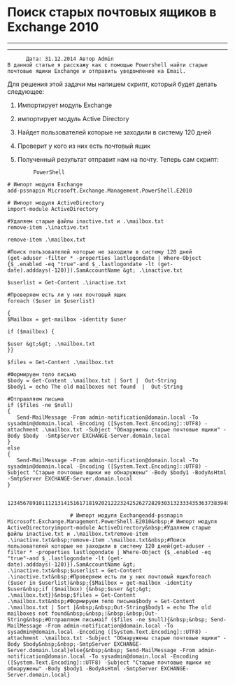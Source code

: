 #                 	Поиск старых почтовых ящиков в Exchange 2010                	  
***            ***

			
            
		

    




	
    	  Дата: 31.12.2014 Автор Admin  
	В данной статье я расскажу как с помощью Powershell найти старые почтовые ящики Exchange и отправить уведомление на Email.
Для решения этой задачи мы напишем скрипт, который будет делать следующее:
1) Импортирует модуль Exchange
2) импортирует модуль Active Directory
3) Найдет пользователей которые не заходили в систему 120 дней
4) Проверит у кого из них есть почтовый ящик
5) Полученный результат отправит нам на почту.
Теперь сам скрипт:

		
		
			
			PowerShell
			
```
# Импорт модуля Exchange
add-pssnapin Microsoft.Exchange.Management.PowerShell.E2010

# Импорт модуля ActiveDirectory
import-module ActiveDirectory

#Удаляем старые файлы inactive.txt и .\mailbox.txt
remove-item .\inactive.txt

remove-item .\mailbox.txt

#Поиск пользователей которые не заходили в систему 120 дней
(get-aduser -filter * -properties lastlogondate | Where-Object {$_.enabled -eq "true"-and $_.lastlogondate -lt (get-date).adddays(-120)}).SamAccountName &gt; .\inactive.txt

$userlist = Get-Content .\inactive.txt

#Проверяем есть ли у них почтовый ящик
foreach ($user in $userlist)

{
$Mailbox = get-mailbox -identity $user

if ($mailbox) {

$user &gt;&gt; .\mailbox.txt
}}

$files = Get-Content .\mailbox.txt

#Формируем тело письма
$body = Get-Content .\mailbox.txt | Sort |  Out-String
$body1 = echo The old mailboxes not found  |  Out-String

#Отправляем письма
if ($files -ne $null)
{
   Send-MailMessage -From admin-notification@domain.local -To sysadmin@domain.local -Encoding ([System.Text.Encoding]::UTF8) -attachment .\mailbox.txt -Subject "Обнаружены старые почтовые ящики" -Body $body  -SmtpServer EXCHANGE-Server.domain.local
}
else
{
   Send-MailMessage -From admin-notification@domain.local -To sysadmin@domain.local -Encoding ([System.Text.Encoding]::UTF8) -Subject "Cтарые почтовые ящики не обнаружены" -Body $body1 -BodyAsHtml -SmtpServer EXCHANGE-Server.domain.local
}
```
			
				
					
				
					123456789101112131415161718192021222324252627282930313233343536373839404142
				
						# Импорт модуля Exchangeadd-pssnapin Microsoft.Exchange.Management.PowerShell.E2010&nbsp;# Импорт модуля ActiveDirectoryimport-module ActiveDirectory&nbsp;#Удаляем старые файлы inactive.txt и .\mailbox.txtremove-item .\inactive.txt&nbsp;remove-item .\mailbox.txt&nbsp;#Поиск пользователей которые не заходили в систему 120 дней(get-aduser -filter * -properties lastlogondate | Where-Object {$_.enabled -eq "true"-and $_.lastlogondate -lt (get-date).adddays(-120)}).SamAccountName &gt; .\inactive.txt&nbsp;$userlist = Get-Content .\inactive.txt&nbsp;#Проверяем есть ли у них почтовый ящикforeach ($user in $userlist)&nbsp;{$Mailbox = get-mailbox -identity $user&nbsp;if ($mailbox) {&nbsp;$user &gt;&gt; .\mailbox.txt}}&nbsp;$files = Get-Content .\mailbox.txt&nbsp;#Формируем тело письма$body = Get-Content .\mailbox.txt | Sort |&nbsp;&nbsp;Out-String$body1 = echo The old mailboxes not found&nbsp;&nbsp;|&nbsp;&nbsp;Out-String&nbsp;#Отправляем письмаif ($files -ne $null){&nbsp;&nbsp; Send-MailMessage -From admin-notification@domain.local -To sysadmin@domain.local -Encoding ([System.Text.Encoding]::UTF8) -attachment .\mailbox.txt -Subject "Обнаружены старые почтовые ящики" -Body $body&nbsp;&nbsp;-SmtpServer EXCHANGE-Server.domain.local}else{&nbsp;&nbsp; Send-MailMessage -From admin-notification@domain.local -To sysadmin@domain.local -Encoding ([System.Text.Encoding]::UTF8) -Subject "Cтарые почтовые ящики не обнаружены" -Body $body1 -BodyAsHtml -SmtpServer EXCHANGE-Server.domain.local}
					
				
			
		

&nbsp;
